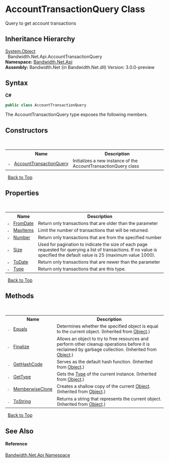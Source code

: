 ﻿# AccountTransactionQuery Class
 

Query to get account transactions


## Inheritance Hierarchy
<a href="http://msdn2.microsoft.com/en-us/library/e5kfa45b" target="_blank">System.Object</a><br />&nbsp;&nbsp;Bandwidth.Net.Api.AccountTransactionQuery<br />
**Namespace:**&nbsp;<a href ="N_Bandwidth_Net_Api.md">Bandwidth.Net.Api</a><br />**Assembly:**&nbsp;Bandwidth.Net (in Bandwidth.Net.dll) Version: 3.0.0-preview

## Syntax

**C#**<br />
``` C#
public class AccountTransactionQuery
```

The AccountTransactionQuery type exposes the following members.


## Constructors
&nbsp;<table><tr><th></th><th>Name</th><th>Description</th></tr><tr><td>![Public method](media/pubmethod.gif "Public method")</td><td><a href ="M_Bandwidth_Net_Api_AccountTransactionQuery__ctor.md">AccountTransactionQuery</a></td><td>
Initializes a new instance of the AccountTransactionQuery class</td></tr></table>&nbsp;
<a href="#accounttransactionquery-class">Back to Top</a>

## Properties
&nbsp;<table><tr><th></th><th>Name</th><th>Description</th></tr><tr><td>![Public property](media/pubproperty.gif "Public property")</td><td><a href ="P_Bandwidth_Net_Api_AccountTransactionQuery_FromDate.md">FromDate</a></td><td>
Return only transactions that are older than the parameter</td></tr><tr><td>![Public property](media/pubproperty.gif "Public property")</td><td><a href ="P_Bandwidth_Net_Api_AccountTransactionQuery_MaxItems.md">MaxItems</a></td><td>
Limit the number of transactions that will be returned.</td></tr><tr><td>![Public property](media/pubproperty.gif "Public property")</td><td><a href ="P_Bandwidth_Net_Api_AccountTransactionQuery_Number.md">Number</a></td><td>
Return only transactions that are from the specified number</td></tr><tr><td>![Public property](media/pubproperty.gif "Public property")</td><td><a href ="P_Bandwidth_Net_Api_AccountTransactionQuery_Size.md">Size</a></td><td>
Used for pagination to indicate the size of each page requested for querying a list of transactions. If no value is specified the default value is 25 (maximum value 1000).</td></tr><tr><td>![Public property](media/pubproperty.gif "Public property")</td><td><a href ="P_Bandwidth_Net_Api_AccountTransactionQuery_ToDate.md">ToDate</a></td><td>
Return only transactions that are newer than the parameter</td></tr><tr><td>![Public property](media/pubproperty.gif "Public property")</td><td><a href ="P_Bandwidth_Net_Api_AccountTransactionQuery_Type.md">Type</a></td><td>
Return only transactions that are this type.</td></tr></table>&nbsp;
<a href="#accounttransactionquery-class">Back to Top</a>

## Methods
&nbsp;<table><tr><th></th><th>Name</th><th>Description</th></tr><tr><td>![Public method](media/pubmethod.gif "Public method")</td><td><a href="http://msdn2.microsoft.com/en-us/library/bsc2ak47" target="_blank">Equals</a></td><td>
Determines whether the specified object is equal to the current object.
 (Inherited from <a href="http://msdn2.microsoft.com/en-us/library/e5kfa45b" target="_blank">Object</a>.)</td></tr><tr><td>![Protected method](media/protmethod.gif "Protected method")</td><td><a href="http://msdn2.microsoft.com/en-us/library/4k87zsw7" target="_blank">Finalize</a></td><td>
Allows an object to try to free resources and perform other cleanup operations before it is reclaimed by garbage collection.
 (Inherited from <a href="http://msdn2.microsoft.com/en-us/library/e5kfa45b" target="_blank">Object</a>.)</td></tr><tr><td>![Public method](media/pubmethod.gif "Public method")</td><td><a href="http://msdn2.microsoft.com/en-us/library/zdee4b3y" target="_blank">GetHashCode</a></td><td>
Serves as the default hash function.
 (Inherited from <a href="http://msdn2.microsoft.com/en-us/library/e5kfa45b" target="_blank">Object</a>.)</td></tr><tr><td>![Public method](media/pubmethod.gif "Public method")</td><td><a href="http://msdn2.microsoft.com/en-us/library/dfwy45w9" target="_blank">GetType</a></td><td>
Gets the <a href="http://msdn2.microsoft.com/en-us/library/42892f65" target="_blank">Type</a> of the current instance.
 (Inherited from <a href="http://msdn2.microsoft.com/en-us/library/e5kfa45b" target="_blank">Object</a>.)</td></tr><tr><td>![Protected method](media/protmethod.gif "Protected method")</td><td><a href="http://msdn2.microsoft.com/en-us/library/57ctke0a" target="_blank">MemberwiseClone</a></td><td>
Creates a shallow copy of the current <a href="http://msdn2.microsoft.com/en-us/library/e5kfa45b" target="_blank">Object</a>.
 (Inherited from <a href="http://msdn2.microsoft.com/en-us/library/e5kfa45b" target="_blank">Object</a>.)</td></tr><tr><td>![Public method](media/pubmethod.gif "Public method")</td><td><a href="http://msdn2.microsoft.com/en-us/library/7bxwbwt2" target="_blank">ToString</a></td><td>
Returns a string that represents the current object.
 (Inherited from <a href="http://msdn2.microsoft.com/en-us/library/e5kfa45b" target="_blank">Object</a>.)</td></tr></table>&nbsp;
<a href="#accounttransactionquery-class">Back to Top</a>

## See Also


#### Reference
<a href ="N_Bandwidth_Net_Api.md">Bandwidth.Net.Api Namespace</a><br />